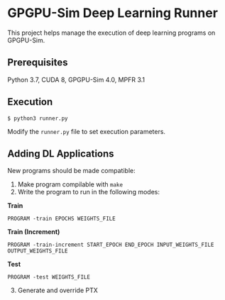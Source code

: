 # GPGPU-Sim Deep Learning Runner

This project helps manage the execution of deep learning programs on GPGPU-Sim.

## Prerequisites
Python 3.7, CUDA 8, GPGPU-Sim 4.0, MPFR 3.1

## Execution
```console
$ python3 runner.py
```
Modify the `runner.py` file to set execution parameters.

## Adding DL Applications
New programs should be made compatible:
1. Make program compilable with `make`
2. Write the program to run in the following modes:

**Train**
```console
PROGRAM -train EPOCHS WEIGHTS_FILE
```
**Train (Increment)**
```console
PROGRAM -train-increment START_EPOCH END_EPOCH INPUT_WEIGHTS_FILE OUTPUT_WEIGHTS_FILE
```
**Test**
```console
PROGRAM -test WEIGHTS_FILE
```

3. Generate and override PTX